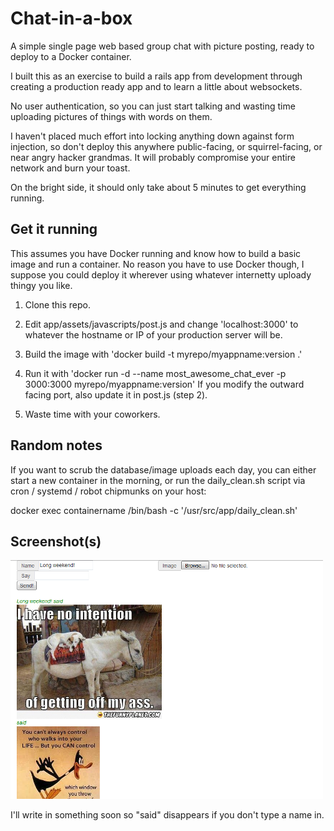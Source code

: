 # Chat-in-a-box

A simple single page web based group chat with picture posting, ready to deploy to a Docker container.

I built this as an exercise to build a rails app from development through creating a production ready app and to learn a little about websockets.

No user authentication, so you can just start talking and wasting time uploading pictures of things with words on them.

I haven't placed much effort into locking anything down against form injection, so don't deploy this anywhere public-facing, or squirrel-facing, or near angry hacker grandmas.  It will probably compromise your entire network and burn your toast.

On the bright side, it should only take about 5 minutes to get everything running.

## Get it running

This assumes you have Docker running and know how to build a basic image and run a container.
No reason you have to use Docker though, I suppose you could deploy it wherever using whatever internetty uploady thingy you like.

1. Clone this repo.

2. Edit app/assets/javascripts/post.js and change 'localhost:3000' to whatever the hostname or IP of your production server will be.

3. Build the image with 'docker build -t myrepo/myappname:version .'

4. Run it with 'docker run -d --name most_awesome_chat_ever -p 3000:3000 myrepo/myappname:version' If you modify the outward facing port, also update it in post.js (step 2).

5. Waste time with your coworkers.

## Random notes

If you want to scrub the database/image uploads each day, you can either start a new container in the morning, or run the daily_clean.sh script via cron / systemd / robot chipmunks on your host:

docker exec containername /bin/bash -c '/usr/src/app/daily_clean.sh'

## Screenshot(s)
![Screenshot](chat-screenshot.PNG)

I'll write in something soon so "said" disappears if you don't type a name in.

